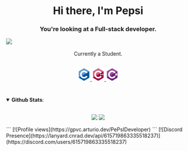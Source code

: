 <h1 align="center">Hi there, I'm Pepsi</h1>
<h3 align="center">You're looking at a  Full-stack developer.</h3>
<img src="https://cdn.discordapp.com/attachments/965388831232770118/975182246757675148/Untitled_1366_768_px_1546_202_px.gif"/>

   
<p align="center">
    <a> Currently a Student. </><a>
    <br>
    <a><a>
            <br>
         <a></><a>
</p>

<p align="center">
  <a title="C" href="https://www.learn-c.org/">
    <img width="35" src="https://github.com/devicons/devicon/blob/master/icons/c/c-original.svg" alt="C Logo">
  </a>
  <a title="C++" href="https://www.learncpp.com/">
    <img width="35" src="https://github.com/devicons/devicon/blob/master/icons/cplusplus/cplusplus-original.svg" alt="Cpp Logo">
  </a>
  <a title="C#" href="https://www.w3schools.com/cs/default.asp">
    <img width="35" src="https://github.com/devicons/devicon/blob/master/icons/csharp/csharp-original.svg" alt="Csharp Logo">
  </a>
</p>

<h1 align="center"></h1>

<details open>
    <summary><b>Github Stats</b>: </summary>
    <br>
<p align="center">
      <img src="https://github-readme-stats.vercel.app/api?username=PePsIDeveloper&theme=dark">
  <img src="https://github-readme-stats.vercel.app/api/top-langs/?username=PePsIDeveloper&theme=dark">
</p>
```
[![Profile views](https://gpvc.arturio.dev/PePsIDeveloper)
```
[![Discord Presence](https://lanyard.cnrad.dev/api/615719863335518237)](https://discord.com/users/615719863335518237)
